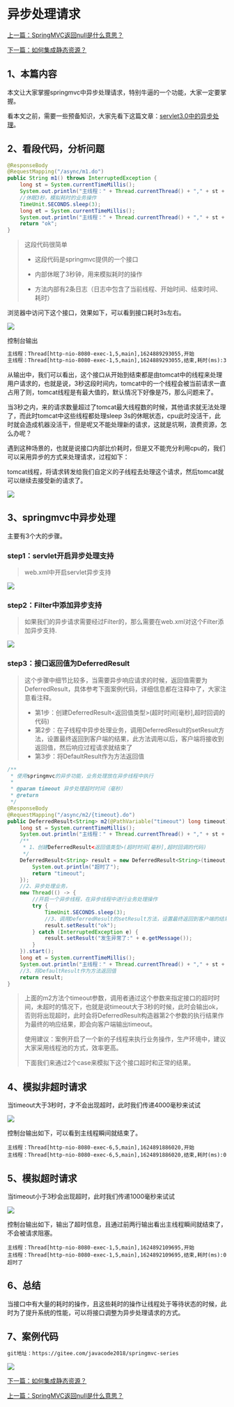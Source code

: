 

# 异步处理请求

[上一篇：SpringMVC返回null是什么意思？](http://www.itsoku.com/course/6/146)

[下一篇：如何集成静态资源？](http://www.itsoku.com/course/6/148)

## 1、本篇内容

本文让大家掌握springmvc中异步处理请求，特别牛逼的一个功能，大家一定要掌握。

看本文之前，需要一些预备知识，大家先看下这篇文章：[servlet3.0中的异步处理](https://mp.weixin.qq.com/s/ylJdW1Nlmsfw2Aaq1uDZcg)。

## 2、看段代码，分析问题

```java
@ResponseBody
@RequestMapping("/async/m1.do")
public String m1() throws InterruptedException {
    long st = System.currentTimeMillis();
    System.out.println("主线程：" + Thread.currentThread() + "," + st + ",开始");
    //休眠3秒，模拟耗时的业务操作
    TimeUnit.SECONDS.sleep(3);
    long et = System.currentTimeMillis();
    System.out.println("主线程：" + Thread.currentThread() + "," + st + ",结束,耗时(ms):" + (et - st));
    return "ok";
}
```

> 这段代码很简单
> 
> *   这段代码是springmvc提供的一个接口
>     
> *   内部休眠了3秒钟，用来模拟耗时的操作
>     
> *   方法内部有2条日志（日志中包含了当前线程、开始时间、结束时间、耗时）

浏览器中访问下这个接口，效果如下，可以看到接口耗时3s左右。

![](d:\pic-md/20220113201934.png)

控制台输出

```html
主线程：Thread[http-nio-8080-exec-1,5,main],1624889293055,开始
主线程：Thread[http-nio-8080-exec-1,5,main],1624889293055,结束,耗时(ms):3002
```

从输出中，我们可以看出，这个接口从开始到结束都是由tomcat中的线程来处理用户请求的，也就是说，3秒这段时间内，tomcat中的一个线程会被当前请求一直占用了则，tomcat线程是有最大值的，默认情况下好像是75，那么问题来了。

当3秒之内，来的请求数量超过了tomcat最大线程数的时候，其他请求就无法处理了，而此时tomcat中这些线程都处理sleep 3s的休眠状态，cpu此时没活干，此时就会造成机器没活干，但是呢又不能处理新的请求，这就是坑啊，浪费资源，怎么办呢？

遇到这种场景的，也就是说接口内部比价耗时，但是又不能充分利用cpu的，我们可以采用异步的方式来处理请求，过程如下：

tomcat线程，将请求转发给我们自定义的子线程去处理这个请求，然后tomcat就可以继续去接受新的请求了。

![](d:\pic-md/20220113201939.png)

## 3、springmvc中异步处理

主要有3个大的步骤。

### step1：servlet开启异步处理支持

> web.xml中开启servlet异步支持

![](d:\pic-md/20220113201944.png)

### step2：Filter中添加异步支持

> 如果我们的异步请求需要经过Filter的，那么需要在web.xml对这个Filter添加异步支持.

![](d:\pic-md/20220113201948.png)

### step3：接口返回值为DeferredResult

> 这个步骤中细节比较多，当需要异步响应请求的时候，返回值需要为DeferredResult，具体参考下面案例代码，详细信息都在注释中了，大家注意看注释。
> 
> *   第1步：创建DeferredResult<返回值类型>(超时时间\[毫秒\],超时回调的代码)
> *   第2步：在子线程中异步处理业务，调用DeferredResult的setResult方法，设置最终返回到客户端的结果，此方法调用以后，客户端将接收到返回值，然后响应过程请求就结束了
> *   第3步：将DefaultResult作为方法返回值

```java
/**
 * 使用springmvc的异步功能，业务处理放在异步线程中执行
 *
 * @param timeout 异步处理超时时间（毫秒）
 * @return
 */
@ResponseBody
@RequestMapping("/async/m2/{timeout}.do")
public DeferredResult<String> m2(@PathVariable("timeout") long timeout) {
    long st = System.currentTimeMillis();
    System.out.println("主线程：" + Thread.currentThread() + "," + st + ",开始");
    /**
     * 1、创建DeferredResult<返回值类型>(超时时间[毫秒],超时回调的代码)
     */
    DeferredResult<String> result = new DeferredResult<String>(timeout, () -> {
        System.out.println("超时了");
        return "timeout";
    });
    //2、异步处理业务，
    new Thread(() -> {
        //开启一个异步线程，在异步线程中进行业务处理操作
        try {
            TimeUnit.SECONDS.sleep(3);
            //3、调用DeferredResult的setResult方法，设置最终返回到客户端的结果，此方法调用以后，客户端将接收到返回值
            result.setResult("ok");
        } catch (InterruptedException e) {
            result.setResult("发生异常了:" + e.getMessage());
        }
    }).start();
    long et = System.currentTimeMillis();
    System.out.println("主线程：" + Thread.currentThread() + "," + st + ",结束,耗时(ms):" + (et - st));
    //3、将DefaultResult作为方法返回值
    return result;
}
```

> 上面的m2方法个timeout参数，调用者通过这个参数来指定接口的超时时间，未超时的情况下，也就是说timeout大于3秒的时候，此时会输出ok，否则将出现超时，此时会将DeferredResult构造器第2个参数的执行结果作为最终的响应结果，即会向客户端输出timeout。
> 
> 使用建议：案例开启了一个新的子线程来执行业务操作，生产环境中，建议大家采用线程池的方式，效率更高。
> 
> 下面我们来通过2个case来模拟下这个接口超时和正常的结果。

## 4、模拟非超时请求

当timeout大于3秒时，才不会出现超时，此时我们传递4000毫秒来试试

![](d:\pic-md/20220113201957.png)

控制台输出如下，可以看到主线程瞬间就结束了。

```plain
主线程：Thread[http-nio-8080-exec-6,5,main],1624891886020,开始
主线程：Thread[http-nio-8080-exec-6,5,main],1624891886020,结束,耗时(ms):0
```

## 5、模拟超时请求

当timeout小于3秒会出现超时，此时我们传递1000毫秒来试试

![](d:\pic-md/20220113202003.png)

控制台输出如下，输出了超时信息，且通过前两行输出看出主线程瞬间就结束了，不会被请求阻塞。

```plain
主线程：Thread[http-nio-8080-exec-1,5,main],1624892109695,开始
主线程：Thread[http-nio-8080-exec-1,5,main],1624892109695,结束,耗时(ms):0
超时了
```

## 6、总结

当接口中有大量的耗时的操作，且这些耗时的操作让线程处于等待状态的时候，此时为了提升系统的性能，可以将接口调整为异步处理请求的方式。

## 7、案例代码

```html
git地址：https://gitee.com/javacode2018/springmvc-series
```

![](d:\pic-md/20220113202009.png)

[下一篇：如何集成静态资源？](http://www.itsoku.com/course/6/148)

[上一篇：SpringMVC返回null是什么意思？](http://www.itsoku.com/course/6/146)
